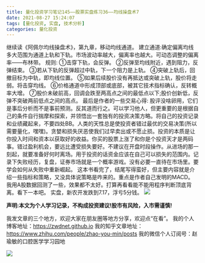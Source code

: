 ```yaml
---
title: 量化投资学习笔记145——股票实盘练习36——均线操盘术7
date: 2021-08-27 15:24:07
tags: [量化投资, 实盘, 技术分析]
categories: 量化投资
---
```

继续读《阿佩尔均线操盘术》，第九章，移动均线通道。
建立通道:确定偏离均线多大范围为通道上轨和下轨。市场波动率越大，偏离率也越大。可动态调整的偏离率——布林带。
规则:
①击穿下轨，会反弹。
②反弹至均线附近，遇到阻力，反弹结束。
③若从下轨的反弹超过中轨，下一个阻力是上轨。
④突破上轨后，回撤目标为中轨，即均线位置。
⑤如果后续股价没有再抵达或突破上轨，股价将走弱。将击穿均线。
⑥价格通道中形成顶部或底部，被其它技术指标确认，反转概率大增。
⑦股价未破前高，回调会跌至两高点之间的最低点以下;股价创新低，反弹不突破两前低点之间的高点。
最后是作者的一些交易心得:
股评没啥卵用，它们是事后分析而不是事前预测。反其道而行之。可以学习他人，但更重要的是根据自己的条件自行揣摩和探索，并领悟出一套独有的投资决策方略。将自己的投资记录和业绩藏起来，不要四处BB。人类的天性总是使投资者错过最优的交易决策(所以需要量化，嘿嘿)。贪婪和损失厌恶使我们过早卖出或不愿止损。投资的本质是让你投入时间和资本以获取好的收益。你买的股票上涨了和你是个投资天才是两码事。错过盈利机会，要远比遭受损失要好。不建议在开盘时段操作。从进场的那一刻起，就要准备好何时离场。用于投资的话资金应该在自己可以损失的范围内。记录下失败经历，复盘，证券市场就是一个概率游戏。没有必要一直待在市场里。要学会如何从失败中重新崛起。
这本书看完了，结尾写得蛮好，但主要内容就是介绍一些指标和策略，又没具体说策略是咋来的。重点是作者自己发明的MACD。我用A股数据回测了一些，效果都不太好。打算再看看能不能用程序判断顶底背离。看下一本吧。
实盘，新农开发跌到7.17，浮亏5分钱。
![](https://zymblog-1258069789.cos.ap-chengdu.myqcloud.com/blog0178-QTLearn/115/01.jpg)





**声明:本文为个人学习记录，不构成投资建议!股市有风险，入市需谨慎!**








我发文章的三个地方，欢迎大家在朋友圈等地方分享，欢迎点“在看”。
我的个人博客地址：https://zwdnet.github.io
我的知乎文章地址： https://www.zhihu.com/people/zhao-you-min/posts
我的微信个人订阅号：赵瑜敏的口腔医学学习园地








![](https://zymblog-1258069789.cos.ap-chengdu.myqcloud.com/other/wx.jpg)